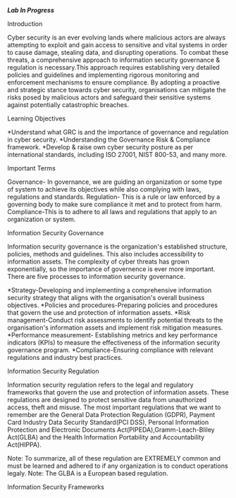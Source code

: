 ***Lab In Progress***

Introduction

Cyber security is an ever evolving lands where malicious actors are always attempting to exploit and gain access to sensitive and vital systems in order to cause damage, stealing data, and disrupting operations. To combat these threats, a comprehensive approach to information security governance & regulation is necessary.This approach requires establishing very detailed policies and guidelines and implementing rigorous monitoring and enforcement mechanisms to ensure compliance. By adopting a proactive and strategic stance towards cyber security, organisations can mitigate the risks posed by malicious actors and safeguard their sensitive systems against potentially catastrophic breaches.

Learning Objectives 

*Understand what GRC is and the importance of governance and regulation in cyber security.
*Understanding the Governance Risk & Compliance framework. 
*Develop & raise own cyber security posture as per international standards, including ISO 27001, NIST 800-53, and many more.

Important Terms

Governance- In governance, we are guiding an organization or some type of system to achieve its objectives while also complying with laws, regulations and standards.
Regulation- This is a rule or law enforced by a governing body to make sure compliance it met and to protect from harm. 
Compliance-This is to adhere to all laws and regulations that apply to an organization or system.

Information Security Governance 

Information security governance is the organization's established structure, policies, methods and guidelines. This also includes accessibility to information assets. The complexity of cyber threats has grown exponentially, so the importance of governence is ever more important. There are five processes to information security governance.

*Strategy-Developing and implementing a comprehensive information security strategy that aligns with the organisation's overall business objectives.
*Policies and procedures-Preparing policies and procedures that govern the use and protection of information assets.
*Risk management-Conduct risk assessments to identify potential threats to the organisation's information assets and implement risk mitigation measures.
*Performance measurement- Establishing metrics and key performance indicators (KPIs) to measure the effectiveness of the information security governance program.
*Compliance-Ensuring compliance with relevant regulations and industry best practices.

Information Security Regulation

Information security regulation refers to the legal and regulatory frameworks that govern the use and protection of information assets. These regulations are designed to protect sensitive data from unauthorized access, theft and misuse. The most important regulations that we want to remember are the General Data Protection Regulation (GDPR), Payment Card Industry Data Security Standard(PCI DSS), Personal Information Protection and Electronic Documents Act(PIPEDA),Gramm-Leach-Bliley Act(GLBA) and the Health Information Portability and Accountability Act(HIPPA). 

Note: To summarize, all of these regulation are EXTREMELY common and must be learned and adhered to if any organization is to conduct operations legaly.
Note: The GLBA is a European based regulation.

Information Security Frameworks







